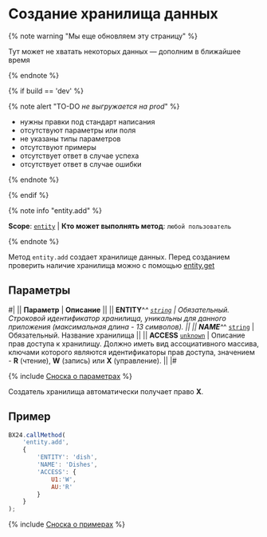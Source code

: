# Создание хранилища данных

{% note warning "Мы еще обновляем эту страницу" %}

Тут может не хватать некоторых данных — дополним в ближайшее время

{% endnote %}

{% if build == 'dev' %}

{% note alert "TO-DO _не выгружается на prod_" %}

- нужны правки под стандарт написания
- отсутствуют параметры или поля
- не указаны типы параметров
- отсутствуют примеры
- отсутствует ответ в случае успеха
- отсутствует ответ в случае ошибки

{% endnote %}

{% endif %}

{% note info "entity.add" %}

**Scope**: [`entity`](../../scopes/permissions.md) | **Кто может выполнять метод**: `любой пользователь`

{% endnote %}

Метод `entity.add` cоздает хранилище данных. Перед созданием проверить наличие хранилища можно с помощью [entity.get](./entity-get.md)

## Параметры

#|
|| **Параметр** | **Описание** ||
|| **ENTITY**^*^
[`string`](../../data-types.md) | Обязательный. Строковой идентификатор хранилища, уникальны для данного приложения (максимальная длина - 13 символов). ||
|| **NAME**^*^
[`string`](../../data-types.md) | Обязательный. Название хранилища ||
|| **ACCESS**
[`unknown`](../../data-types.md) | Описание прав доступа к хранилищу. 
Должно иметь вид ассоциативного массива, ключами которого являются идентификаторы прав доступа, значением - **R** (чтение), **W** (запись) или **X** (управление). ||
|#

{% include [Сноска о параметрах](../../../_includes/required.md) %}

Создатель хранилища автоматически получает право **X**.

## Пример

```javascript
BX24.callMethod(
    'entity.add',
    {
        'ENTITY': 'dish',
        'NAME': 'Dishes',
        'ACCESS': {
            U1:'W',
            AU:'R'
        }
    }
);
```

{% include [Сноска о примерах](../../../_includes/examples.md) %}